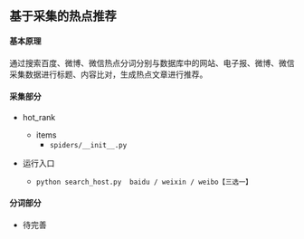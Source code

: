 ## 基于采集的热点推荐

#### 基本原理

通过搜索百度、微博、微信热点分词分别与数据库中的网站、电子报、微博、微信采集数据进行标题、内容比对，生成热点文章进行推荐。

#### 采集部分

- hot_rank
    - items
        -  `spiders/__init__.py`

- 运行入口
    - `python search_host.py  baidu / weixin / weibo【三选一】`

#### 分词部分

- 待完善
